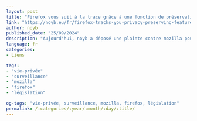 ```yaml
---
layout: post
title: "Firefox vous suit à la trace grâce à une fonction de préservation de la vie privée"
link: "https://noyb.eu/fr/firefox-tracks-you-privacy-preserving-feature"
author: noyb
published_date: "25/09/2024"
description: "Aujourd'hui, noyb a déposé une plainte contre mozilla pour avoir discrètement activé une prétendue fonction de confidentialité (appelée Privacy Preserving Attribution) dans son navigateur firefox. Contrairement à son nom rassurant, cette technologie permet à firefox de suivre le comportement des utilisateurs sur les sites web. En substance, c'est le navigateur qui contrôle le suivi, et non plus les sites web individuels. Bien qu'il s'agisse d'une amélioration par rapport au suivi des cookies, encore plus invasif, l'entreprise n'a jamais demandé à ses utilisateurs s'ils souhaitaient l'activer. Au lieu de cela, mozilla a décidé de l'activer par défaut une fois que les utilisateurs ont installé une récente mise à jour logicielle. Cette décision est d'autant plus inquiétante que mozilla a généralement la réputation d'être une alternative respectueuse de la vie privée, alors que la plupart des autres navigateurs sont basés sur Chromium de google."
language: fr
categories:
- Liens

tags:
- "vie-privée"
- "surveillance"
- "mozilla"
- "firefox"
- "législation"

og-tags: "vie-privée, surveillance, mozilla, firefox, législation"
permalink: /:categories/:year/:month/:day/:title/
---
```

